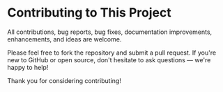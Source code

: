 # Contributing to This Project

All contributions, bug reports, bug fixes, documentation improvements, enhancements, and ideas are welcome.

Please feel free to fork the repository and submit a pull request. If you're new to GitHub or open source, don't hesitate to ask questions — we're happy to help!

Thank you for considering contributing!
